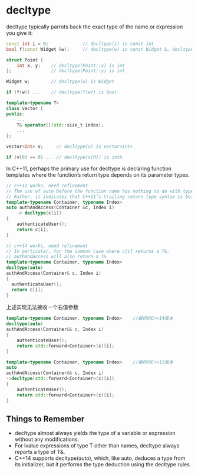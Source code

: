 # decltype

decltype typically parrots back the exact type of the name or expression you give it:

```cpp
const int i = 0;             // decltype(i) is const int
bool f(const Widget &w);     // decltype(w) is const Widget &, decltype(f) is bool(const Widget &)

struct Point {
    int x, y;    // decltype(Point::x) is int 
};               // decltype(Point::y) is int

Widget w;        // decltype(w) is Widget

if (f(w)) ...    // decltype(f(w)) is bool

template<typename T>
class vector {
public:
    ...
    T& operator[](std::size_t index);
    ...
};

vector<int> v;     // decltype(v) is vector<int>

if (v[0] == 0) ... // decltype(v[0]) is int&
```

In C++11, perhaps the primary use for decltype is declaring function templates where the function’s return type depends on its parameter types.

```cpp
// c++11 works, need refinement
// The use of auto before the function name has nothing to do with type deduction. 
// Rather, it indicates that C++11’s trailing return type syntax is being used
template<typename Container, typename Index>
auto authAndAccess(Container &c, Index i) 
    -> decltype(c[i])
{
    authenticateUser();
    return c[i];
}

// c++14 works, need refinement
// In particular, for the common case where c[i] returns a T&, 
// authAndAccess will also return a T&
template<typename Container, typename Index>
decltype(auto)
authAndAccess(Container& c, Index i)
{
  authenticateUser();
  return c[i];
}
```

上述实现无法接收一个右值参数

```cpp
template<typename Container, typename Index>    //最终的C++14版本
decltype(auto)
authAndAccess(Container&& c, Index i)
{
    authenticateUser();
    return std::forward<Container>(c)[i];
}

template<typename Container, typename Index>    //最终的C++11版本
auto
authAndAccess(Container&& c, Index i)
->decltype(std::forward<Container>(c)[i])
{
    authenticateUser();
    return std::forward<Container>(c)[i];
}
```

## Things to Remember

* decltype almost always yields the type of a variable or expression without any modifications.
* For lvalue expressions of type T other than names, decltype always reports a type of T&.
* C++14 supports decltype\(auto\), which, like auto, deduces a type from its initializer, but it performs the type deduction using the decltype rules.

